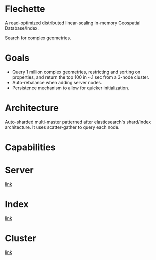 # Flechette

A read-optimized distributed linear-scaling in-memory Geospatial Database/Index.

Search for complex geometries.

# Goals

* Query 1 million complex geometries, restricting and sorting on properties, and return the top 100 in ~.1 sec from a 3-node cluster.
* Auto-rebalance when adding server nodes.
* Persistence mechanism to allow for quicker initialization.


# Architecture
Auto-sharded multi-master patterned after elasticsearch's shard/index architecture. It uses scatter-gather to query each node.


# Capabilities


# Server
[link](server/)

# Index
[link](index/)

# Cluster
[link](cluster/)